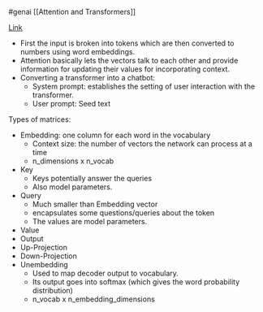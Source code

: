 #genai [[Attention and Transformers]]

[Link](https://www.youtube.com/watch?v=wjZofJX0v4M)


* First the input is broken into tokens which are then converted to numbers using word embeddings.
* Attention basically lets the vectors talk to each other and provide information for updating their values for incorporating context.
* Converting a transformer into a chatbot:
	* System prompt: establishes the setting of user interaction with the transformer.
	* User prompt: Seed text

Types of matrices:
* Embedding: one column for each word in the vocabulary
	* Context size: the number of vectors the network can process at a time
	* n_dimensions x n_vocab
* Key
	* Keys potentially answer the queries
	* Also model parameters.
* Query
	* Much smaller than Embedding vector
	* encapsulates some questions/queries about the token
	* The values are model parameters.
* Value
* Output
* Up-Projection
* Down-Projection
* Unembedding
	* Used to map decoder output to vocabulary.
	* Its output goes into softmax (which gives the word probability distribution)
	* n_vocab x n_embedding_dimensions
